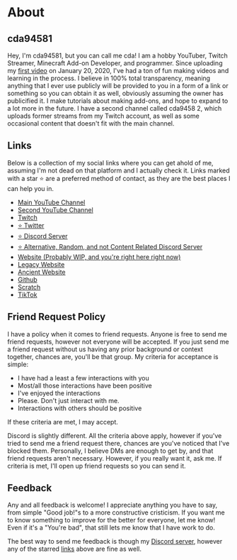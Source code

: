 # About

## cda94581
Hey, I'm cda94581, but you can call me cda! I am a hobby YouTuber, Twitch Streamer, Minecraft Add-on Developer, and programmer. Since uploading my [first video](https://youtu.be/kxaJZWS26l8) on January 20, 2020, I've had a ton of fun making videos and learning in the process. I believe in 100% total transparency, meaning anything that I ever use publicly will be provided to you in a form of a link or something so you can obtain it as well, obviously assuming the owner has publicified it. I make tutorials about making add-ons, and hope to expand to a lot more in the future. I have a second channel called cda9458 2, which uploads former streams from my Twitch account, as well as some occasional content that doesn't fit with the main channel.

## Links
Below is a collection of my social links where you can get ahold of me, assuming I'm not dead on that platform and I actually check it. Links marked with a star :star: are a preferred method of contact, as they are the best places I can help you in.
- [Main YouTube Channel](https://youtube.com/cda94581)
- [Second YouTube Channel](https://youtube.com/channel/UCAM79pxSAlMCBLSOh6UHqhw)
- [Twitch](https://twitch.tv/cda94581)
- [:star: Twitter](https://twitter.com/cda94581)
- [:star: Discord Server](https://discord.gg/F3tWzxJfej)
- [:star: Alternative, Random, and not Content Related Discord Server](https://discord.gg/byxaSZr)
- [Website (Probably WIP, and you're right here right now)](https://cda94581.github.io)
- [Legacy Website](https://cda94581.github.io/website-legacy)
- [Ancient Website](https://sites.google.com/view/cda94581)
- [Github](https://github.com/cda94581)
- [Scratch](https://scratch.mit.edu/users/cda94581)
- [TikTok](https://tiktok.com/@cda94581)

## Friend Request Policy
I have a policy when it comes to friend requests. Anyone is free to send me friend requests, however not everyone will be accepted. If you just send me a friend request without us having any prior background or context together, chances are, you'll be that group. My criteria for acceptance is simple:

- I have had a least a few interactions with you
- Most/all those interactions have been positive
- I've enjoyed the interactions
- Please. Don't just interact with me.
- Interactions with others should be positive

If these criteria are met, I may accept.

Discord is slightly different. All the criteria above apply, however if you've tried to send me a friend request there, chances are you've noticed that I've blocked them. Personally, I believe DMs are enough to get by, and that friend requests aren't necessary. However, if you really want it, ask me. If criteria is met, I'll open up friend requests so you can send it.

## Feedback
Any and all feedback is welcome! I appreciate anything you have to say, from simple "Good job!"s to a more constructive cristicism. If you want me to know something to improve for the better for everyone, let me know! Even if it's a "You're bad", that still lets me know that I have work to do.

The best way to send me feedback is though my [Discord server](https://discord.gg/F3tWzxJfej), however any of the starred [links](#links) above are fine as well.